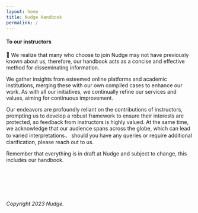 ```yaml
---
layout: home
title: Nudge Handbook
permalink: /
---
```



#### To our instructors


🧩 We realize that many who choose to join Nudge may not have previously known about us, therefore, our handbook acts as a concise and effective method for disseminating information.

We gather insights from esteemed online platforms and academic institutions, merging these with our own compiled cases to enhance our work. As with all our initiatives, we continually refine our services and values, aiming for continuous improvement.

Our endeavors are profoundly reliant on the contributions of instructors, prompting us to develop a robust framework to ensure their interests are protected, so feedback from instructors is highly valued. At the same time, we acknowledge that our audience spans across the globe, which can lead to varied interpretations， should you have any queries or require additional clarification, please reach out to us.

Remember that everything is in draft at Nudge and subject to change, this includes our handbook.





<br>
<br>
<br>
<br>



###### Copyright 2023 Nudge.
